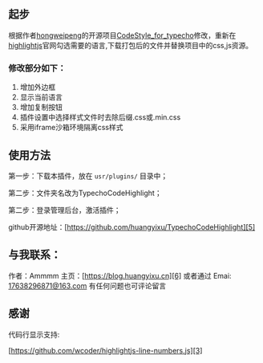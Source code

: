 ## 起步

根据作者[hongweipeng][2]的开源项目[CodeStyle_for_typecho][1]修改，重新在[highlightjs][4]官网勾选需要的语言,下载打包后的文件并替换项目中的css,js资源。
### 修改部分如下：
1. 增加外边框
2. 显示当前语言
3. 增加复制按钮
4. 插件设置中选择样式文件时去除后缀.css或.min.css
5. 采用iframe沙箱环境隔离css样式

## 使用方法

第一步：下载本插件，放在 `usr/plugins/` 目录中；

第二步：文件夹名改为TypechoCodeHighlight；

第二步：登录管理后台，激活插件；

github开源地址：[https://github.com/huangyixu/TypechoCodeHighlight][5]

## 与我联系：

作者：Ammmm
主页：[https://blog.huangyixu.cn][6]
或者通过 Emai: 17638296871@163.com
有任何问题也可评论留言

## 感谢
代码行显示支持:

[https://github.com/wcoder/highlightjs-line-numbers.js][3]

[1]: https://github.com/hongweipeng/MenuTree_for_typecho
[2]: https://www.hongweipeng.com
[3]: https://github.com/wcoder/highlightjs-line-numbers.js
[4]: https://highlightjs.org
[5]: https://github.com/huangyixu/TypechoCodeHighlight
[6]: https://blog.huangyixu.cn

